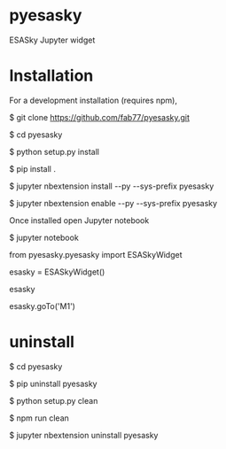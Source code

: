 # pyesasky

ESASky Jupyter widget

# Installation

For a development installation (requires npm),

$ git clone https://github.com/fab77/pyesasky.git

$ cd pyesasky

$ python setup.py install

$ pip install .

$ jupyter nbextension install --py --sys-prefix pyesasky

$ jupyter nbextension enable --py --sys-prefix pyesasky



Once installed open Jupyter notebook

$ jupyter notebook


from pyesasky.pyesasky import ESASkyWidget

esasky = ESASkyWidget()

esasky

esasky.goTo('M1')


# uninstall

$ cd pyesasky

$ pip uninstall pyesasky

$ python setup.py clean

$ npm run clean

$ jupyter nbextension uninstall pyesasky
